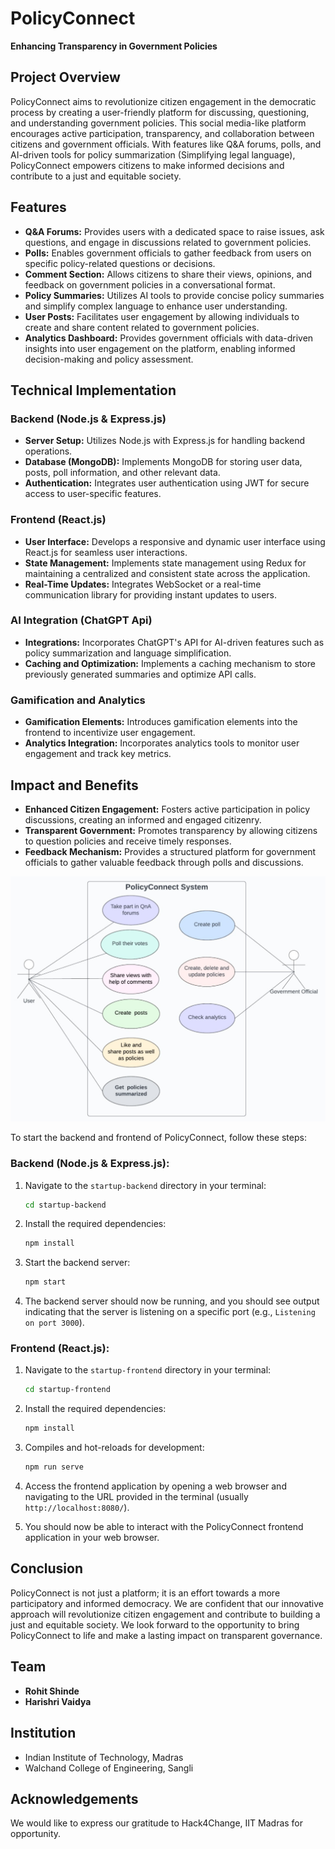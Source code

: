 # PolicyConnect

**Enhancing Transparency in Government Policies**

## Project Overview
PolicyConnect aims to revolutionize citizen engagement in the democratic process by creating a user-friendly platform for discussing, questioning, and understanding government policies. This social media-like platform encourages active participation, transparency, and collaboration between citizens and government officials. With features like Q&A forums, polls, and AI-driven tools for policy summarization (Simplifying legal language), PolicyConnect empowers citizens to make informed decisions and contribute to a just and equitable society.

## Features
- **Q&A Forums:** Provides users with a dedicated space to raise issues, ask questions, and engage in discussions related to government policies.
- **Polls:** Enables government officials to gather feedback from users on specific policy-related questions or decisions.
- **Comment Section:** Allows citizens to share their views, opinions, and feedback on government policies in a conversational format.
- **Policy Summaries:** Utilizes AI tools to provide concise policy summaries and simplify complex language to enhance user understanding.
- **User Posts:** Facilitates user engagement by allowing individuals to create and share content related to government policies.
- **Analytics Dashboard:** Provides government officials with data-driven insights into user engagement on the platform, enabling informed decision-making and policy assessment.

## Technical Implementation
### Backend (Node.js & Express.js)
- **Server Setup:** Utilizes Node.js with Express.js for handling backend operations.
- **Database (MongoDB):** Implements MongoDB for storing user data, posts, poll information, and other relevant data.
- **Authentication:** Integrates user authentication using JWT for secure access to user-specific features.

### Frontend (React.js)
- **User Interface:** Develops a responsive and dynamic user interface using React.js for seamless user interactions.
- **State Management:** Implements state management using Redux for maintaining a centralized and consistent state across the application.
- **Real-Time Updates:** Integrates WebSocket or a real-time communication library for providing instant updates to users.

### AI Integration (ChatGPT Api)
- **Integrations:** Incorporates ChatGPT's API for AI-driven features such as policy summarization and language simplification.
- **Caching and Optimization:** Implements a caching mechanism to store previously generated summaries and optimize API calls.

### Gamification and Analytics
- **Gamification Elements:** Introduces gamification elements into the frontend to incentivize user engagement.
- **Analytics Integration:** Incorporates analytics tools to monitor user engagement and track key metrics.

## Impact and Benefits
- **Enhanced Citizen Engagement:** Fosters active participation in policy discussions, creating an informed and engaged citizenry.
- **Transparent Government:** Promotes transparency by allowing citizens to question policies and receive timely responses.
- **Feedback Mechanism:** Provides a structured platform for government officials to gather valuable feedback through polls and discussions.


![Use Case Diagram](policyConnectImg.jpg)

To start the backend and frontend of PolicyConnect, follow these steps:

### Backend (Node.js & Express.js):

1. Navigate to the `startup-backend` directory in your terminal:
   ```bash
   cd startup-backend
   ```

2. Install the required dependencies:
   ```bash
   npm install
   ```

3. Start the backend server:
   ```bash
   npm start
   ```

4. The backend server should now be running, and you should see output indicating that the server is listening on a specific port (e.g., `Listening on port 3000`).

### Frontend (React.js):

1. Navigate to the `startup-frontend` directory in your terminal:
   ```bash
   cd startup-frontend
   ```

2. Install the required dependencies:
   ```bash
   npm install
   ```

3. Compiles and hot-reloads for development:
   ```bash
   npm run serve
   ```

4. Access the frontend application by opening a web browser and navigating to the URL provided in the terminal (usually `http://localhost:8080/`).

5. You should now be able to interact with the PolicyConnect frontend application in your web browser.

## Conclusion
PolicyConnect is not just a platform; it is an effort towards a more participatory and informed democracy. We are confident that our innovative approach will revolutionize citizen engagement and contribute to building a just and equitable society. We look forward to the opportunity to bring PolicyConnect to life and make a lasting impact on transparent governance.

## Team
- **Rohit Shinde**
- **Harishri Vaidya**

## Institution
- Indian Institute of Technology, Madras
- Walchand College of Engineering, Sangli


## Acknowledgements
We would like to express our gratitude to Hack4Change, IIT Madras for opportunity.


